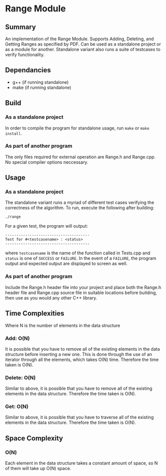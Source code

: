 # Range Module

## Summary 
An implementation of the Range Module. Supports Adding, Deleting, and Getting Ranges as specified by PDF. Can be used as a standalone project or as a module for another. Standalone variant also runs a suite of testcases to verify functionality.

## Dependancies
 - g++ (if running standalone)
 - make (if running standalone)
 
## Build
### As a standalone project
In order to compile the program for standalone usage, run `make` or `make install`.

### As part of another program
The only files required for external operation are Range.h and Range.cpp. No special compiler options neccessary.
 
## Usage
### As a standalone project
The standalone variant runs a myriad of different test cases verifying the correctness of the algorithm. To run, execute the following after building:
```
./range
```
For a given test, the program will output:
```
--------------------------------------
Test for #<testcasename> : <status>
--------------------------------------
```
where `testcasename` is the name of the function called in Tests.cpp and `status` is one of `SUCCESS` or `FAILURE`. In the event of a `FAILURE`, the program output and expected output are displayed to screen as well.


### As part of another program
Include the Range.h header file into your project and place both the Range.h header file and Range.cpp source file in suitable locations before building, then use as you would any other C++ library.

## Time Complexities 
Where N is the number of elements in the data structure

### Add: O(N)
It is possible that you have to remove all of the existing elements in the data structure before inserting a new one. This is done through the use of an iterator through all the elements, which takes O(N) time. Therefore the time taken is O(N).

### Delete: O(N)
Similar to above, it is possible that you have to remove all of the existing elements in the data structure. Therefore the time taken is O(N).

### Get: O(N)
Similar to above, it is possible that you have to traverse all of the existing elements in the data structure. Therefore the time taken is O(N).

## Space Complexity
### O(N)
Each element in the data structure takes a constant amount of space, so N of them will take up O(N) space.
